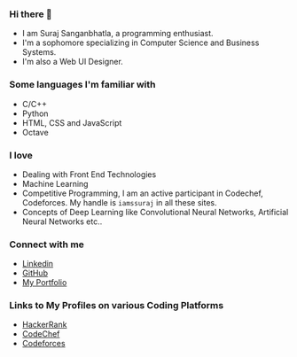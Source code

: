### Hi there 👋
* I am Suraj Sanganbhatla, a programming enthusiast.
* I'm a sophomore specializing in Computer Science and Business Systems.
* I'm also a Web UI Designer.

### Some languages I'm familiar with
* C/C++
* Python
* HTML, CSS and JavaScript
* Octave

### I love
* Dealing with Front End Technologies
* Machine Learning
* Competitive Programming, I am an active participant in Codechef, Codeforces. My handle is `iamssuraj` in all these sites.
* Concepts of Deep Learning like Convolutional Neural Networks, Artificial Neural Networks etc..


### Connect with me

- [Linkedin](https://www.linkedin.com/in/iamssuraj/)
- [GitHub](https://github.com/iamssuraj)
- [My Portfolio](https://iamssuraj.netlify.app/)

### Links to My Profiles on various Coding Platforms
- [HackerRank](https://www.hackerrank.com/iamssuraj?hr_r=1)
- [CodeChef](https://www.codechef.com/users/iamssuraj)
- [Codeforces](https://codeforces.com/profile/iamssuraj)
